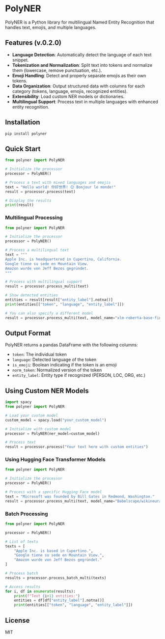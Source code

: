 # PolyNER

PolyNER is a Python library for multilingual Named Entity Recognition that handles text, emojis, and multiple languages.

## Features (v.0.2.0)

- **Language Detection**: Automatically detect the language of each text snippet.
- **Tokenization and Normalization**: Split text into tokens and normalize them (lowercase, remove punctuation, etc.).
- **Emoji Handling**: Detect and properly separate emojis as their own tokens.
- **Data Organization**: Output structured data with columns for each category (tokens, language, emojis, recognized entities).
- **Extensibility**: Load custom NER models or dictionaries.
- **Multilingual Support**: Process text in multiple languages with enhanced entity recognition.

## Installation

```bash
pip install polyner
```

## Quick Start

```python
from polyner import PolyNER

# Initialize the processor
processor = PolyNER()

# Process a text with mixed languages and emojis
text = "Hello world! 你好世界! 😊 Bonjour le monde!"
result = processor.process(text)

# Display the results
print(result)
```

### Multilingual Processing

```python
from polyner import PolyNER

# Initialize the processor
processor = PolyNER()

# Process a multilingual text
text = """
Apple Inc. is headquartered in Cupertino, California.
Google tiene su sede en Mountain View.
Amazon wurde von Jeff Bezos gegründet.
"""

# Process with multilingual support
result = processor.process_multi(text)

# Show detected entities
entities = result[result["entity_label"].notna()]
print(entities[["token", "language", "entity_label"]])

# You can also specify a different model
result = processor.process_multi(text, model_name="xlm-roberta-base-finetuned-panx-all")
```

## Output Format

PolyNER returns a pandas DataFrame with the following columns:

- `token`: The individual token
- `language`: Detected language of the token
- `is_emoji`: Boolean indicating if the token is an emoji
- `norm_token`: Normalized version of the token
- `entity_label`: Entity type if recognized (PERSON, LOC, ORG, etc.)

## Using Custom NER Models

```python
import spacy
from polyner import PolyNER

# Load your custom model
custom_model = spacy.load("your_custom_model")

# Initialize with custom model
processor = PolyNER(ner_model=custom_model)

# Process text
result = processor.process("Your text here with custom entities")
```

### Using Hugging Face Transformer Models

```python
from polyner import PolyNER

# Initialize the processor
processor = PolyNER()

# Process with a specific Hugging Face model
text = "Microsoft was founded by Bill Gates in Redmond, Washington."
result = processor.process_multi(text, model_name="Babelscape/wikineural-multilingual-ner")
```

### Batch Processing

```python
from polyner import PolyNER

processor = PolyNER()

# List of texts
texts = [
    "Apple Inc. is based in Cupertino.",
    "Google tiene su sede en Mountain View.",
    "Amazon wurde von Jeff Bezos gegründet."
]

# Process batch
results = processor.process_batch_multi(texts)

# Access results
for i, df in enumerate(results):
    print(f"Text {i+1} entities:")
    entities = df[df["entity_label"].notna()]
    print(entities[["token", "language", "entity_label"]])
```

## License

MIT
